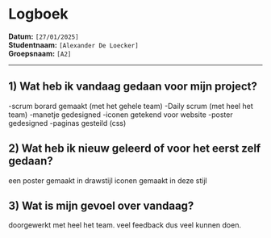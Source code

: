 # Logboek

**Datum:** `[27/01/2025]`  
**Studentnaam:** `[Alexander De Loecker]`  
**Groepsnaam:** `[A2]`

---

## 1) Wat heb ik vandaag gedaan voor mijn project?

-scrum borard gemaakt (met het gehele team)
-Daily scrum (met heel het team)
-manetje gedesigned
-iconen getekend voor website
-poster gedesigned
-paginas gesteild (css)

## 2) Wat heb ik nieuw geleerd of voor het eerst zelf gedaan?

een poster gemaakt in drawstijl
iconen gemaakt in deze stijl

## 3) Wat is mijn gevoel over vandaag?

doorgewerkt met heel het team. veel feedback dus veel kunnen doen.
